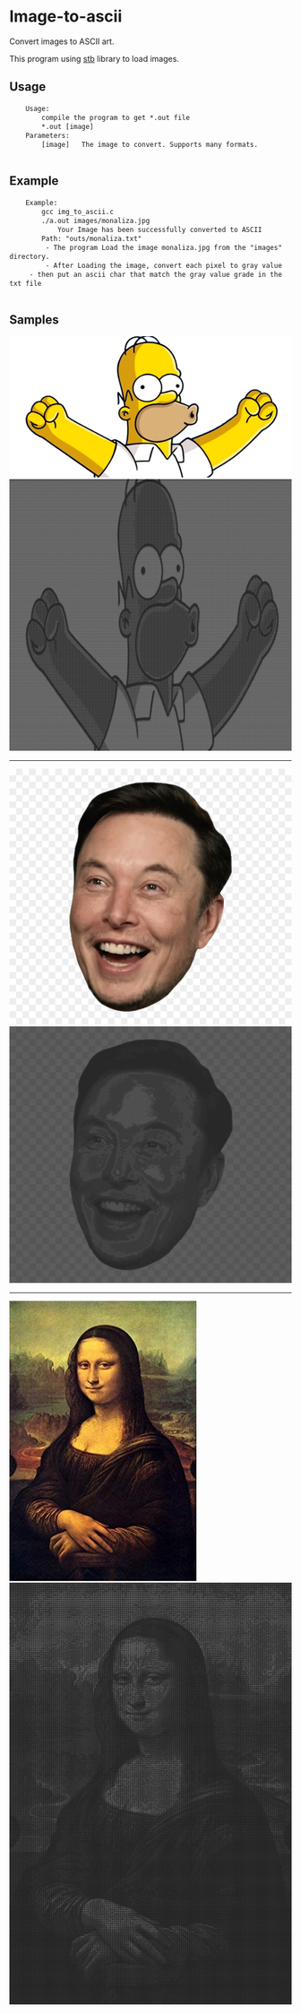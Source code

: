 # Image-to-ascii
Convert images to ASCII art.

This program using [stb](https://github.com/nothings/stb) library to load images.

## Usage

```
    Usage:
    	compile the program to get *.out file
    	*.out [image]
    Parameters:
    	[image]   The image to convert. Supports many formats.
         
```

## Example

```
    Example:
        gcc img_to_ascii.c
        ./a.out images/monaliza.jpg
           	Your Image has been successfully converted to ASCII
		Path: "outs/monaliza.txt"
         - The program Load the image monaliza.jpg from the "images" directory.
         - After Loading the image, convert each pixel to gray value
	 - then put an ascii char that match the gray value grade in the txt file
	 
```
## Samples

![alt-tag](images/simon.png)
![alt-tag](outs/simon_ascii.png)

---

![alt-tag](images/elon-musk.png)
![alt-tag](outs/elon_musk_ascii.png)

---

![alt-tag](images/monaliza.jpg)
![alt-tag](outs/monaliza_ascii.png)
